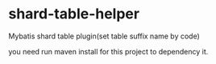 # shard-table-helper
Mybatis shard table plugin(set table suffix name by code)

you need run maven install for this project to dependency it.
